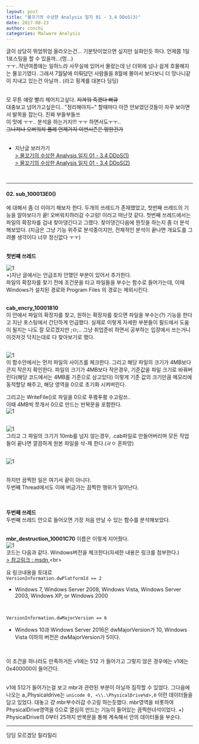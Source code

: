 ```yaml
---
layout: post
title: "물꼬기의 수상한 Analysis 일지 01 - 3.4 DDoS(3)"
date: 2017-08-23
author: conchi
categories: Malware Analysis
---
```


글이 상당히 뛰엄뛰엄 올라오는건... 기분탓이었으면 싶지만 실화인듯 하다. 언제쯤 1일 1포스팅을 할 수 있을까...(멍...)  
ㅜㅜ..작년여름에는 일하느라 사무실에 있어서 몰랐는데 난 더위에 넘나 쉽게 흐물해지는 물꼬기였다. 그래서 7월달에  미뤄덨던 사람들을 8월에 몰아서 보다보니 더 망나니같이 지내고 있는건 아닐까.. (라고 핑계를 대본다 딩딩)  
<br>

 모 무튼 얘랑 빨리 헤어지고싶다. ~~지겨워 죽겠다 뻐큐~~  
 대충보고 넘어가고싶은디..  "정리해야지~" 할때마다 아깐 안보였던것들이 자꾸 보이면서 발목을 잡는다. 진짜 부들부들쓰  
 이 맛에 ㅜㅜ.. 분석을 하는거지!!! ㅜㅜ 하면서도ㅜㅜ..  
 ~~그나저나 오버워치 플레 언제가지 이번시즌은 망한건가~~   
 <br>

 - 지난글 보러가기   
 [> 물꼬기의 수상한 Analysis 일지 01 - 3.4 DDoS(1)](https://conchiholic.github.io/malware/analysis/2017/08/09/Analysis-diary01.html)    
  [> 물꼬기의 수상한 Analysis 일지 01 - 3.4 DDoS(2)](https://conchiholic.github.io/malware/analysis/2017/08/19/Analysis-diary02.html)   
<br>

- - -
#### 02. sub_100013E0()  
에 대해서 좀 더 이야기 해보자 한다. 두개의 쓰레드가 존재했었고, 첫번째 쓰레드의 기능을 알아보다가 끝! 오버워치하러감 수고링! 이러고 떠난것 같다. 첫번째 쓰레드에서는  파일의 확장자를 겁내 찾아댕긴다고 그랬다. 찾아댕긴다음에 뭔짓을 하는지 좀 더 분석해보았다. (지금은 그냥 기능 위주로 분석중이지만, 전체적인 분석이 끝나면 개요도를 그려볼 생각이다 너무 정신없다 ㅜㅜ)   
<br>

**첫번째 쓰레드**
<br>

![1](/assets/ana03/01.JPG)   
+)지난 글에서는 언급조차 안했던 부분이 있어서 추가한다.  
파일의 확장자를 찾기 전에 조건문을 타고 파일들을 부수는 함수로 들어가는데, 이때 Windows가 설치된 경로와 Program Files 의 경로는 제외시킨다.  
<br>

**cab_encry_10001810**   
이 안에서 파일의 확장자를 찾고, 원하는 확장자를 찾으면 파일을 부수는(?) 기능을 한다고 지난 포스팅에서 간단하게 언급했다. 실제로 이렇게 자세한 부분들이 필드에서 도움이 될지는 나도 잘 모르겠지만 ;ㅁ;.. 그냥 취업준비 하면서 공부하는 입장에서 쓰는거니 이것저것 닥치는대로 다 찾아보기로 했다.  
<br>

![1](/assets/ana03/05.JPG)     
이 함수안에서는 먼저 파일의 사이즈를 체크한다. 그리고 해당 파일의 크기가 4MB보다 큰지 작은지 확인한다. 파일의 크기가 4MB보다 작은경우, 기준값을 파일 크기로 바꿔버린다(해당 코드에서는 4MB를 기준으로 삼고있다) 이렇게 기준 값의 크기만큼 메모리에 동적할당 해주고, 해당 영역을 0으로 초기화 시켜버린다.
<br>

그리고는 WriteFile()로 파일을 0으로 푸쾈푸쾈 수고링쓰..     
이때  4MB씩 쪼개서 0으로 만드는 반복문을 포함한다.  
![1](/assets/ana03/02.JPG)      
<br>

![1](/assets/ana03/06.JPG)    
그리고 그 파일의 크기가 10mb를 넘지 않는경우, .cab파일로 만들어버리며 모든 작업들이 끝나면 깔끔하게 원본 파일을 삭-제 한다.(ㄹㅇ 혼파망)  
<br>

![1](/assets/ana03/03.JPG)      
<br>

하지만 끔찍한 일은 여기서 끝이 아니다.  
두번째 Thread에서도 이에 버금가는 끔찍한 행위가 일어난다.  
<br>
<br>

**두번째 쓰레드**  
두번째 쓰레드 안으로 들어오면 가장 처음 만날 수 있는 함수를 분석해보았다.  
<br>

**mbr_destruction_10001C70**
이름은 이렇게 지어줬다.  
![1](/assets/ana03/04.JPG)   
코드는 다음과 같다. Windows버전을 체크한다(자세한 내용은 링크를 첨부한다.)  
  [> 참고링크 : msdn ](https://msdn.microsoft.com/ko-kr/library/windows/desktop/ms724834(v=vs.85).aspx)   
  <br>

  요 링크내용을 토대로   
`VersionInformation.dwPlatformId == 2`   
- Windows 7, Windows Server 2008, Windows Vista, Windows Server 2003, Windows XP, or Windows 2000  
<br>

`VersionInformation.dwMajorVersion == 6`  
- Windows 10과 Windows Server 2016은  dwMajorVersion가 10, Windows Vista 이하의 버전은  dwMajorVersion가 5이다.
<br>

이 조건을 하나라도 만족하거든 v1에는 512 가 들어가고 그렇지 않은 경우에는 v1에는 0x400000이 들어간다.  
<br>

v1에 512가 들어가는걸 보고 mbr과 관련된 부분이 아닐까 짐작할 수 있었다. 그다음에 나오는 a_Physicaldrive는
`unicode 0, <\\.\PhysicalDrive%d>,0` 이런 데이터들을 담고 있었다. 대놓고 걍 mbr부수러감 수고링 하는듯했다. mbr영역을 비롯하여 PhysicalDrive영역을 0으로 열심히 만드는 기능이 들어있는 끔찍한녀석이었다.
+) PhysicalDrive의 0부터 25까지 반복문을 통해 계속해서 안의 데이터들을 부순다.

- - -
딩딩 모르겠당 릴리릴리  
